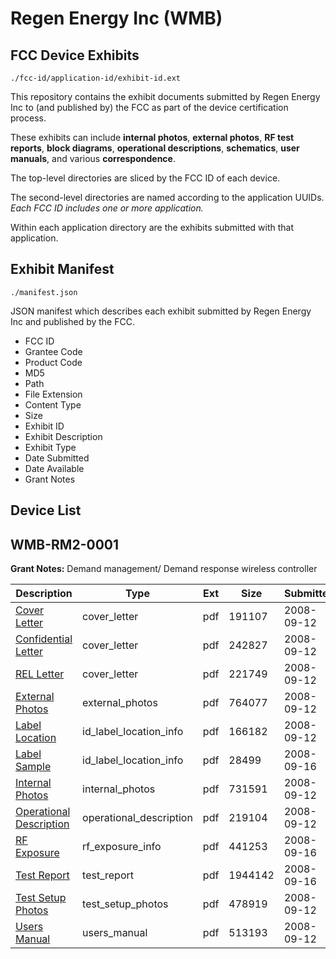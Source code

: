 # Regen Energy Inc (WMB)
## FCC Device Exhibits

```
./fcc-id/application-id/exhibit-id.ext
```

This repository contains the exhibit documents submitted by Regen Energy Inc to (and published by) the FCC as part of the device certification process.

These exhibits can include **internal photos**, **external photos**, **RF test reports**, **block diagrams**, **operational descriptions**, **schematics**, **user manuals**, and various **correspondence**.

The top-level directories are sliced by the FCC ID of each device.

The second-level directories are named according to the application UUIDs. *Each FCC ID includes one or more application.*

Within each application directory are the exhibits submitted with that application. 

## Exhibit Manifest

```
./manifest.json
```

JSON manifest which describes each exhibit submitted by Regen Energy Inc and published by the FCC.

- FCC ID
- Grantee Code
- Product Code
- MD5
- Path
- File Extension
- Content Type
- Size
- Exhibit ID
- Exhibit Description
- Exhibit Type
- Date Submitted
- Date Available
- Grant Notes

## Device List
## WMB-RM2-0001
**Grant Notes:** Demand management/ Demand response wireless controller

| Description | Type | Ext | Size | Submitted | Available |
| ----------- | ---- | --- | ---- | --------- | --------- |
| [Cover Letter](WMB-RM2-0001/e52075d487544eff51228c158781232f/998842.pdf) | cover_letter | pdf | 191107 | 2008-09-12 | 2008-09-16 |
| [Confidential Letter](WMB-RM2-0001/e52075d487544eff51228c158781232f/998844.pdf) | cover_letter | pdf | 242827 | 2008-09-12 | 2008-09-16 |
| [REL Letter](WMB-RM2-0001/e52075d487544eff51228c158781232f/998849.pdf) | cover_letter | pdf | 221749 | 2008-09-12 | 2008-09-16 |
| [External Photos](WMB-RM2-0001/e52075d487544eff51228c158781232f/998843.pdf) | external_photos | pdf | 764077 | 2008-09-12 | 2008-09-16 |
| [Label Location](WMB-RM2-0001/e52075d487544eff51228c158781232f/998847.pdf) | id_label_location_info | pdf | 166182 | 2008-09-12 | 2008-09-16 |
| [Label Sample](WMB-RM2-0001/e52075d487544eff51228c158781232f/1001440.pdf) | id_label_location_info | pdf | 28499 | 2008-09-16 | 2008-09-16 |
| [Internal Photos](WMB-RM2-0001/e52075d487544eff51228c158781232f/998845.pdf) | internal_photos | pdf | 731591 | 2008-09-12 | 2008-09-16 |
| [Operational Description](WMB-RM2-0001/e52075d487544eff51228c158781232f/998848.pdf) | operational_description | pdf | 219104 | 2008-09-12 | 2008-09-16 |
| [RF Exposure](WMB-RM2-0001/e52075d487544eff51228c158781232f/1001441.pdf) | rf_exposure_info | pdf | 441253 | 2008-09-16 | 2008-09-16 |
| [Test Report](WMB-RM2-0001/e52075d487544eff51228c158781232f/1001442.pdf) | test_report | pdf | 1944142 | 2008-09-16 | 2008-09-16 |
| [Test Setup Photos](WMB-RM2-0001/e52075d487544eff51228c158781232f/998852.pdf) | test_setup_photos | pdf | 478919 | 2008-09-12 | 2008-09-16 |
| [Users Manual](WMB-RM2-0001/e52075d487544eff51228c158781232f/998853.pdf) | users_manual | pdf | 513193 | 2008-09-12 | 2008-09-16 |
